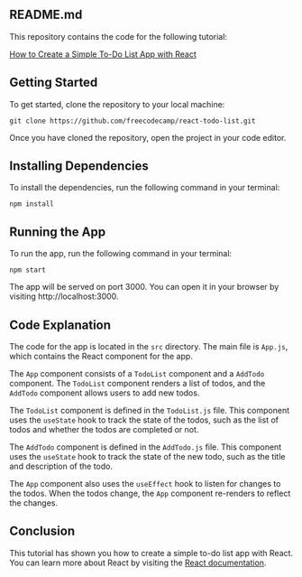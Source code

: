 ## README.md

This repository contains the code for the following tutorial:

[How to Create a Simple To-Do List App with React](https://www.freecodecamp.org/news/how-to-create-a-simple-to-do-list-app-with-react/)

## Getting Started

To get started, clone the repository to your local machine:

```
git clone https://github.com/freecodecamp/react-todo-list.git
```

Once you have cloned the repository, open the project in your code editor.

## Installing Dependencies

To install the dependencies, run the following command in your terminal:

```
npm install
```

## Running the App

To run the app, run the following command in your terminal:

```
npm start
```

The app will be served on port 3000. You can open it in your browser by visiting http://localhost:3000.

## Code Explanation

The code for the app is located in the `src` directory. The main file is `App.js`, which contains the React component for the app.

The `App` component consists of a `TodoList` component and a `AddTodo` component. The `TodoList` component renders a list of todos, and the `AddTodo` component allows users to add new todos.

The `TodoList` component is defined in the `TodoList.js` file. This component uses the `useState` hook to track the state of the todos, such as the list of todos and whether the todos are completed or not.

The `AddTodo` component is defined in the `AddTodo.js` file. This component uses the `useState` hook to track the state of the new todo, such as the title and description of the todo.

The `App` component also uses the `useEffect` hook to listen for changes to the todos. When the todos change, the `App` component re-renders to reflect the changes.

## Conclusion

This tutorial has shown you how to create a simple to-do list app with React. You can learn more about React by visiting the [React documentation](https://reactjs.org/docs/getting-started.html).